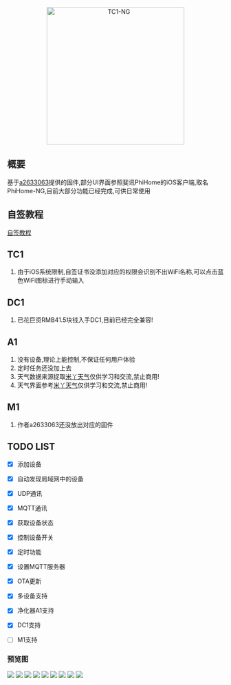 <div align="center">
<img width="320" height="320" src="TC1_Logo.png" alt="TC1-NG"/>
</p>
</div>

## 概要

基于[a2633063](https://github.com/a2633063)提供的固件,部分UI界面参照斐讯PhiHome的iOS客户端,取名PhiHome-NG,目前大部分功能已经完成,可供日常使用

## 自签教程
[自签教程](https://www.i4.cn/news_detail_31112.html)

## TC1
1. 由于iOS系统限制,自签证书没添加对应的权限会识别不出WiFi名称,可以点击蓝色WiFi图标进行手动输入

## DC1
1. 已花巨资RMB41.5块钱入手DC1,目前已经完全兼容!

## A1
1. 没有设备,理论上能控制,不保证任何用户体验
2. 定时任务还没加上去
3. 天气数据来源捉取[米丫天气](https://apps.apple.com/cn/app/id1339506590)仅供学习和交流,禁止商用!
4. 天气界面参考[米丫天气](https://apps.apple.com/cn/app/id1339506590)仅供学习和交流,禁止商用!

## M1
1. 作者a2633063还没放出对应的固件

## TODO LIST

- [x] 添加设备
- [x] 自动发现局域网中的设备
- [x] UDP通讯
- [x] MQTT通讯
- [x] 获取设备状态
- [x] 控制设备开关
- [x] 定时功能
- [x] 设置MQTT服务器
- [x] OTA更新
- [x] 多设备支持
- [x] 净化器A1支持
- [x] DC1支持
- [ ] M1支持


### 预览图
![](https://github.com/HuaZao/TC1-NG/blob/master/preview/index-nodevice.png)
![](https://github.com/HuaZao/TC1-NG/blob/master/preview/index.png)
![](https://github.com/HuaZao/TC1-NG/blob/master/preview/add-A1.png)
![](https://github.com/HuaZao/TC1-NG/blob/master/preview/add-TC1.png)
![](https://github.com/HuaZao/TC1-NG/blob/master/preview/tc1-main.png)
![](https://github.com/HuaZao/TC1-NG/blob/master/preview/device-info.png)
![](https://github.com/HuaZao/TC1-NG/blob/master/preview/device-a1.png)
![](https://github.com/HuaZao/TC1-NG/blob/master/preview/time-task.png)
![](https://github.com/HuaZao/TC1-NG/blob/master/preview/task-set.png)


